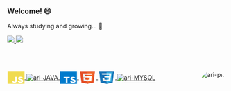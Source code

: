 ### Welcome! 😄

Always studying and growing... 🌱

<div style="display: inline-block;">
  <a href="https://github.com/Arianerodokas">
  <img height="180em"  src="https://github-readme-stats.vercel.app/api?username=Arianerodokas&show_icons=true&theme=dracula&include_all_commits=true&count_private=true"/>
  <img height="180em" src="https://github-readme-stats.vercel.app/api/top-langs/?username=Arianerodokas&layout=compact&langs_count=7&theme=dracula"/>
</div>
  
  <br> <br>

<div style="display: inline_block">
  <img align="center" alt="ari-Js" height="30" width="40" src="https://raw.githubusercontent.com/devicons/devicon/master/icons/javascript/javascript-plain.svg">

  <img align="center" alt="ari-JAVA" height="30" width="40" src="https://cdn.jsdelivr.net/gh/devicons/devicon/icons/java/java-original.svg" />
  
  <img align="center" alt="ari-Ts" height="30" width="40" src="https://raw.githubusercontent.com/devicons/devicon/master/icons/typescript/typescript-plain.svg">
  
  <img align="center" alt="ari-HTML" height="30" width="40" src="https://raw.githubusercontent.com/devicons/devicon/master/icons/html5/html5-original.svg">
  
  <img align="center" alt="ari-CSS" height="30" width="40" src="https://raw.githubusercontent.com/devicons/devicon/master/icons/css3/css3-original.svg">
  
  <img align="center" alt="ari-MYSQL" height="30" width="40" src="https://cdn.jsdelivr.net/gh/devicons/devicon/icons/mysql/mysql-original.svg" />
   <img align="right" alt="ari-pic" height="150" style="border-radius:50px;" src="https://i.picasion.com/pic92/121912b0cc6cf9a54016cccfe2601918.gif">
  
</div>
